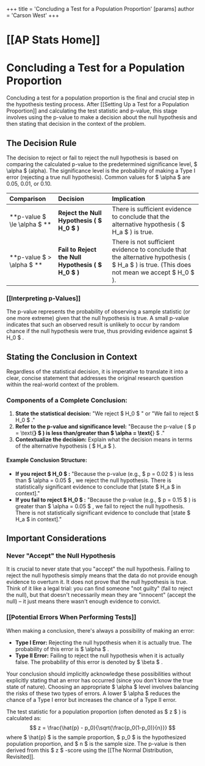 +++
 title = 'Concluding a Test for a Population Proportion'
[params]
	author = 'Carson West'
+++
# [[AP Stats Home]]
# Concluding a Test for a Population Proportion

Concluding a test for a population proportion is the final and crucial step in the hypothesis testing process. After [[Setting Up a Test for a Population Proportion]] and calculating the test statistic and p-value, this stage involves using the p-value to make a decision about the null hypothesis and then stating that decision in the context of the problem.

## The Decision Rule

The decision to reject or fail to reject the null hypothesis is based on comparing the calculated p-value to the predetermined significance level,  $ \alpha $  (alpha). The significance level is the probability of making a Type I error (rejecting a true null hypothesis). Common values for  $ \alpha $  are 0.05, 0.01, or 0.10.

| Comparison           | Decision                         | Implication                                                                                             |
| :------------------- | :------------------------------- | :------------------------------------------------------------------------------------------------------ |
| **p-value  $ \le \alpha $ ** | **Reject the Null Hypothesis ( $ H_0 $ )** | There is sufficient evidence to conclude that the alternative hypothesis ( $ H_a $ ) is true.                   |
| **p-value  $  > \alpha $ ** | **Fail to Reject the Null Hypothesis ( $ H_0 $ )** | There is not sufficient evidence to conclude that the alternative hypothesis ( $ H_a $ ) is true. (This does not mean we accept  $ H_0 $ ). |

### [[Interpreting p-Values]]
The p-value represents the probability of observing a sample statistic (or one more extreme) given that the null hypothesis is true. A small p-value indicates that such an observed result is unlikely to occur by random chance if the null hypothesis were true, thus providing evidence against  $ H_0 $ .

## Stating the Conclusion in Context

Regardless of the statistical decision, it is imperative to translate it into a clear, concise statement that addresses the original research question within the real-world context of the problem.

### Components of a Complete Conclusion:
1.  **State the statistical decision:** "We reject  $ H_0 $ " or "We fail to reject  $ H_0 $ ."
2.  **Refer to the p-value and significance level:** "Because the p-value ( $ p = \text{____} $ ) is less than/greater than  $ \alpha = \text{____} $ ."
3.  **Contextualize the decision:** Explain what the decision means in terms of the alternative hypothesis ( $ H_a $ ).

#### Example Conclusion Structure:
*   **If you reject  $ H_0 $ :** "Because the p-value (e.g.,  $ p = 0.02 $ ) is less than  $ \alpha = 0.05 $ , we reject the null hypothesis. There is statistically significant evidence to conclude that [state  $ H_a $  in context]."
*   **If you fail to reject  $ H_0 $ :** "Because the p-value (e.g.,  $ p = 0.15 $ ) is greater than  $ \alpha = 0.05 $ , we fail to reject the null hypothesis. There is not statistically significant evidence to conclude that [state  $ H_a $  in context]."

## Important Considerations

### Never "Accept" the Null Hypothesis
It is crucial to never state that you "accept" the null hypothesis. Failing to reject the null hypothesis simply means that the data do not provide enough evidence to overturn it. It does not prove that the null hypothesis is true. Think of it like a legal trial: you can find someone "not guilty" (fail to reject the null), but that doesn't necessarily mean they are "innocent" (accept the null) – it just means there wasn't enough evidence to convict.

### [[Potential Errors When Performing Tests]]
When making a conclusion, there's always a possibility of making an error:
*   **Type I Error:** Rejecting the null hypothesis when it is actually true. The probability of this error is  $ \alpha $ .
*   **Type II Error:** Failing to reject the null hypothesis when it is actually false. The probability of this error is denoted by  $ \beta $ .

Your conclusion should implicitly acknowledge these possibilities without explicitly stating that an error has occurred (since you don't know the true state of nature). Choosing an appropriate  $ \alpha $  level involves balancing the risks of these two types of errors. A lower  $ \alpha $  reduces the chance of a Type I error but increases the chance of a Type II error.

The test statistic for a population proportion (often denoted as  $ z $ ) is calculated as:
 $$ z = \frac{\hat{p} - p_0}{\sqrt{\frac{p_0(1-p_0)}{n}}} $$  where  $ \hat{p} $  is the sample proportion,  $ p_0 $  is the hypothesized population proportion, and  $ n $  is the sample size. The p-value is then derived from this  $ z $ -score using the [[The Normal Distribution, Revisited]].